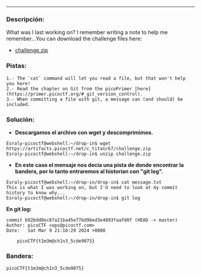 ---
### Descripción:
What was I last working on? I remember writing a note to help me remember...You can download the challenge files here:

- [challenge.zip](https://artifacts.picoctf.net/c_titan/67/challenge.zip)

### Pistas: 
```
1.- The `cat` command will let you read a file, but that won't help you here!
2.- Read the chapter on Git from the picoPrimer [here](https://primer.picoctf.org/#_git_version_control).
3.- When committing a file with git, a message can (and should) be included.
```

### Solución:
- **Descargamos el archivo con wget y descomprimimos.**
```
Esraly-picoctf@webshell:~/drop-in$ wget https://artifacts.picoctf.net/c_titan/67/challenge.zip
Esraly-picoctf@webshell:~/drop-in$ unzip challenge.zip 
```
- **En este caso el mensaje nos decia una pista de donde encontrar la bandera, por lo tanto entraremos al historian con "git log".**
```
Esraly-picoctf@webshell:~/drop-in/drop-in$ cat message.txt 
This is what I was working on, but I'd need to look at my commit history to know why...
Esraly-picoctf@webshell:~/drop-in/drop-in$ git log
```
**En git log:**
```
commit b92bdd8ec87a21ba45e77bd9bed3e4893faafd0f (HEAD -> master)
Author: picoCTF <ops@picoctf.com>
Date:   Sat Mar 9 21:10:29 2024 +0000

    picoCTF{t1m3m@ch1n3_5cde9075}
```

### Bandera:
```
picoCTF{t1m3m@ch1n3_5cde9075}
```
